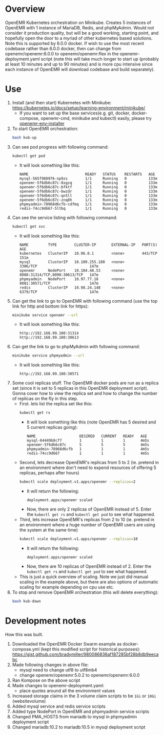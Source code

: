 # Overview
OpenEMR Kubernetes orchestration on Minikube. Creates 5 instances of OpenEMR with 1 instance of MariaDB, Redis, and phpMyAdmin. Would not consider it production quality, but will be a good working, starting point, and hopefully open the door to a myriad of other kubernetes based solutions. Note this is supported by 6.0.0 docker. If wish to use the most recent codebase rather than 6.0.0 docker, then can change from openemr/openemr:6.0.0 to openemr/openemr:flex in the openemr-deployment.yaml script (note this will take much longer to start up (probably at least 10 minutes and up to 90 minutes) and is more cpu intensive since each instance of OpenEMR will download codebase and build separately).

# Use
1. Install (and then start) Kubernetes with Minikube: https://kubernetes.io/docs/setup/learning-environment/minikube/
    - If you want to set up the base services(e.g. git, docker, docker-compose, openemr-cmd, minikube and kubectl) easily, please try [openemr-env-installer](https://github.com/openemr/openemr-devops/tree/master/utilities/openemr-env-installer)
2. To start OpenEMR orchestration:
    ```bash
    bash kub-up
    ```
3. Can see pod progress with following command:
    ```bash
    kubectl get pod
    ```
      - It will look something like this:
          ```console
          NAME                          READY   STATUS    RESTARTS   AGE
          mysql-565f988976-np9zs        1/1     Running   0          133m
          openemr-5f6db6c87c-8xgzq      1/1     Running   0          133m
          openemr-5f6db6c87c-bfktf      1/1     Running   0          133m
          openemr-5f6db6c87c-bwzdr      1/1     Running   0          133m
          openemr-5f6db6c87c-qn5ll      1/1     Running   0          133m
          openemr-5f6db6c87c-znq8h      1/1     Running   0          133m
          phpmyadmin-78968d6cfb-cdfmq   1/1     Running   0          133m
          redis-74cc9d667-5ltbq         1/1     Running   0          133m
          ```
4. Can see the service listing with following command:
    ```bash
    kubectl get svc
    ```
      - It will look something like this:
          ```console
          NAME         TYPE        CLUSTER-IP       EXTERNAL-IP   PORT(S)                         AGE
          kubernetes   ClusterIP   10.96.0.1        <none>        443/TCP                         151m
          mysql        ClusterIP   10.109.255.180   <none>        3306/TCP                        147m
          openemr      NodePort    10.104.48.53     <none>        8080:31314/TCP,8090:30613/TCP   147m
          phpmyadmin   NodePort    10.97.77.18      <none>        8081:30571/TCP                  147m
          redis        ClusterIP   10.98.24.148     <none>        6379/TCP                        147m
          ```
5. Can get the link to go to OpenEMR with following command (use the top link for http and bottom link for https):
    ```bash
    minikube service openemr --url
    ```
      - It will look something like this:
          ```console
          http://192.168.99.100:31314
          http://192.168.99.100:30613
          ```
6. Can get the link to go to phpMyAdmin with following command:
    ```bash
    minikube service phpmyadmin --url
    ```
      - It will look something like this:
          ```console
          http://192.168.99.100:30571
          ```
7. Some cool replicas stuff. The OpenEMR docker pods are run as a replica set (since it is set to 5 replicas in this OpenEMR deployment script). Gonna cover how to view the replica set and how to change the number of replicas on the fly in this step.
    - First. lets list the replica set like this:
        ```bash
        kubectl get rs
        ```
        - It will look something like this (note OpenEMR has 5 desired and 5 current replicas going):
            ```console
            NAME                    DESIRED   CURRENT   READY   AGE
            mysql-64449b8cf7        1         1         1       4m5s
            openemr-5f6db6c87c      5         5         5       4m5s
            phpmyadmin-78968d6cfb   1         1         1       4m5s
            redis-74cc9d667         1         1         1       4m5s
            ```
    - Second, lets decrease OpenEMR's replicas from 5 to 2 (ie. pretend in an environment where don't need to expend resources of offering 5 replicas, perhaps after hours)
        ```bash
        kubectl scale deployment.v1.apps/openemr --replicas=2
        ```
        - It will return the following:
            ```console
            deployment.apps/openemr scaled
            ```
        - Now, there are only 2 replicas of OpenEMR instead of 5. Enter the `kubectl get rs` and `kubectl get pod` to see what happened.
    - Third, lets increase OpenEMR's replicas from 2 to 10 (ie. pretend in an environment where a huge number of OpenEMR users are using the system at the same time)
        ```bash
        kubectl scale deployment.v1.apps/openemr --replicas=10
        ```
        - It will return the following:
            ```console
            deployment.apps/openemr scaled
            ```
        - Now, there are 10 replicas of OpenEMR instead of 2. Enter the `kubectl get rs` and `kubectl get pod` to see what happened.
    - This is just a quick overview of scaling. Note we just did manual scaling in the example above, but there are also options of automatic scaling for example depending on cpu use etc.
8. To stop and remove OpenEMR orchestration (this will delete everything):
    ```bash
    bash kub-down
    ```

# Development notes
How this was built.
1. Downloaded the OpenEMR Docker Swarm example as docker-compose.yml (kept this modified script for historical purposes): https://gist.github.com/bradymiller/980086836af187285bf28b8db9eecabc
2. Made following changes in above file:
    - mysql need to change utf8 to utf8mb4
    - change openemr/openemr:5.0.2 to openemr/openemr:6.0.0
3. Ran Kompose on the above script
4. Made changes to openemr-deployment.yaml:
    - place quotes around all the environment values
5. Increased storage claims in the 3 volume claim scripts to be `1Gi` or `10Gi` (websitevolume)
6. Added mysql service and redis service scripts
7. Added type NodePort in OpenEMR and phpmyadmin service scripts
8. Changed PMA_HOSTS from mariadb to mysql in phpmyadmin deployment script
9. Changed mariadb:10.2 to mariadb:10.5 in mysql deployment script
